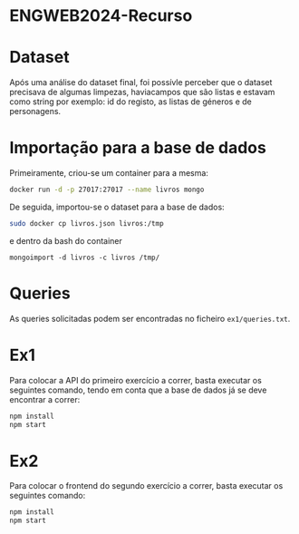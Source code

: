 # ENGWEB2024-Recurso


# Dataset

Após uma análise do dataset final, foi possívle perceber que o dataset precisava de algumas limpezas, haviacampos que são listas e estavam como string por exemplo: id do registo, as listas de géneros e de personagens.



# Importação para a base de dados

Primeiramente, criou-se um container para a mesma:
```bash
docker run -d -p 27017:27017 --name livros mongo
```

De seguida, importou-se o dataset para a base de dados:
```bash
sudo docker cp livros.json livros:/tmp
```

e dentro da bash do container

``` 
mongoimport -d livros -c livros /tmp/
```

# Queries

As queries solicitadas podem ser encontradas no ficheiro `ex1/queries.txt`.

# Ex1

Para colocar a API do primeiro exercício a correr, basta executar os seguintes comando, tendo em conta que a base de dados já se deve encontrar a correr:
```bash
npm install
npm start
```

# Ex2

Para colocar o frontend do segundo exercício a correr, basta executar os seguintes comando:
```bash
npm install
npm start
```
